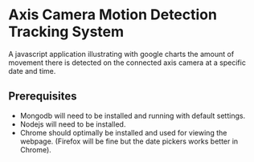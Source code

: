 # Axis Camera Motion Detection Tracking System
A javascript application illustrating with google charts the amount of movement there is detected on the connected axis camera at a specific date and time.

## Prerequisites
* Mongodb will need to be installed and running with default settings.
* Nodejs will need to be installed.
* Chrome should optimally be installed and used for viewing the webpage. (Firefox will be fine but the date pickers works better in Chrome).
